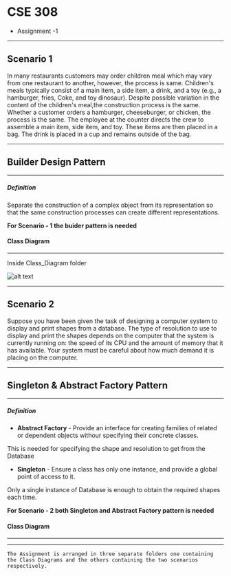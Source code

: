 # CSE 308 
- Assignment -1 
---
## Scenario 1

In many restaurants customers  may  order  children  meal  which  may  vary  from one restaurant to another, however, the process  is same. 
Children's  meals typically consist of  a  main  item, a side item,  a  drink,  and  a  toy  (e.g.,  a  hamburger,  fries,  Coke,  and  toy  dinosaur). Despite  possible variation  in  the  content  of  the  children's  meal,the construction  process  is  the  same. Whether a customer orders a hamburger, cheeseburger, or chicken, the process is the same. The employee at the  counter  directs  the  crew  to  assemble  a  main  item,  side  item,  and  toy.  These  items  are  then placed in a bag. The drink is placed in a cup and remains outside of the bag.

---
## Builder Design Pattern
---
##### Definition 
Separate the construction of a complex object from its representation so that the same construction processes can create different representations.

**For Scenario - 1 the buider pattern is needed**

#### Class Diagram
---
Inside Class_Diagram folder

![alt text](https://drive.google.com/open?id=1RHEnFyu4AKU2moLdqUiKmVpcsv2limww "Class Diagram Scenario 1")

---
## Scenario 2

Suppose you have been given the task of designing a computer system to display and print shapes from  a  database.  The  type  of resolution  to use  to  display  and  print  the  shapes depends  on  the computer that the system is currently running on: the speed of its CPU and the amount of memory that  it  has  available.  Your system  must  be  careful  about how  much  demand it is placing on the computer.

---
## Singleton & Abstract Factory Pattern 
---
##### Definition 
- **Abstract Factory** - Provide an interface for creating families of related or dependent objects withour specifying their concrete classes.

This is needed for specifying the shape and resolution to get from the Database

- **Singleton** - Ensure a class has only one instance, and provide a global point of access to it.

Only a single instance of Database is enough to obtain the required shapes each time.

**For Scenario - 2 both Singleton and Abstract Factory pattern is needed**

#### Class Diagram
---



---
	The Assignment is arranged in three separate folders one containing the Class Diagrams and the others containing the two scenarios respectively.

